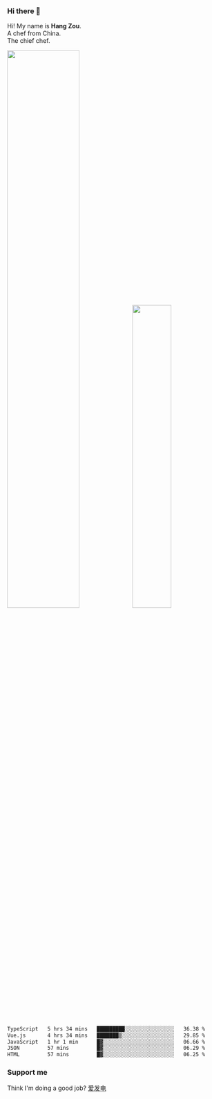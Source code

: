 ### Hi there 👋

Hi! My name is **Hang Zou**.  
A chef from China.  
The chief chef.

<img align="" width="57.5%" src="https://github-readme-stats.vercel.app/api?username=zouhangwithsweet&hide_title=true&hide_border=true&show_icons=true&include_all_commits=true&line_height=21" /><img align="" width="42.4%" src="https://github-readme-stats.vercel.app/api/top-langs/?username=zouhangwithsweet&hide_title=true&hide_border=true&layout=compact" />

<!--START_SECTION:waka-->

```txt
TypeScript   5 hrs 34 mins   █████████░░░░░░░░░░░░░░░░   36.38 %
Vue.js       4 hrs 34 mins   ███████▒░░░░░░░░░░░░░░░░░   29.85 %
JavaScript   1 hr 1 min      █▓░░░░░░░░░░░░░░░░░░░░░░░   06.66 %
JSON         57 mins         █▓░░░░░░░░░░░░░░░░░░░░░░░   06.29 %
HTML         57 mins         █▓░░░░░░░░░░░░░░░░░░░░░░░   06.25 %
```

<!--END_SECTION:waka-->

### Support me

Think I'm doing a good job? [爱发电](https://afdian.net/@zouhangsweet)
